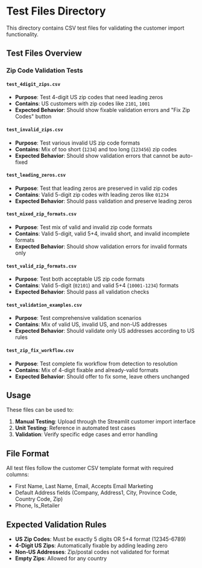 # Test Files Directory

This directory contains CSV test files for validating the customer import functionality.

## Test Files Overview

### Zip Code Validation Tests

#### `test_4digit_zips.csv`
- **Purpose**: Test 4-digit US zip codes that need leading zeros
- **Contains**: US customers with zip codes like `2101`, `1001`
- **Expected Behavior**: Should show fixable validation errors and "Fix Zip Codes" button

#### `test_invalid_zips.csv`
- **Purpose**: Test various invalid US zip code formats
- **Contains**: Mix of too short (`1234`) and too long (`123456`) zip codes
- **Expected Behavior**: Should show validation errors that cannot be auto-fixed

#### `test_leading_zeros.csv`
- **Purpose**: Test that leading zeros are preserved in valid zip codes
- **Contains**: Valid 5-digit zip codes with leading zeros like `01234`
- **Expected Behavior**: Should pass validation and preserve leading zeros

#### `test_mixed_zip_formats.csv`
- **Purpose**: Test mix of valid and invalid zip code formats
- **Contains**: Valid 5-digit, valid 5+4, invalid short, and invalid incomplete formats
- **Expected Behavior**: Should show validation errors for invalid formats only

#### `test_valid_zip_formats.csv`
- **Purpose**: Test both acceptable US zip code formats
- **Contains**: Valid 5-digit (`02101`) and valid 5+4 (`10001-1234`) formats
- **Expected Behavior**: Should pass all validation checks

#### `test_validation_examples.csv`
- **Purpose**: Test comprehensive validation scenarios
- **Contains**: Mix of valid US, invalid US, and non-US addresses
- **Expected Behavior**: Should validate only US addresses according to US rules

#### `test_zip_fix_workflow.csv`
- **Purpose**: Test complete fix workflow from detection to resolution
- **Contains**: Mix of 4-digit fixable and already-valid formats
- **Expected Behavior**: Should offer to fix some, leave others unchanged

## Usage

These files can be used to:
1. **Manual Testing**: Upload through the Streamlit customer import interface
2. **Unit Testing**: Reference in automated test cases
3. **Validation**: Verify specific edge cases and error handling

## File Format

All test files follow the customer CSV template format with required columns:
- First Name, Last Name, Email, Accepts Email Marketing
- Default Address fields (Company, Address1, City, Province Code, Country Code, Zip)
- Phone, Is_Retailer

## Expected Validation Rules

- **US Zip Codes**: Must be exactly 5 digits OR 5+4 format (12345-6789)
- **4-Digit US Zips**: Automatically fixable by adding leading zero
- **Non-US Addresses**: Zip/postal codes not validated for format
- **Empty Zips**: Allowed for any country